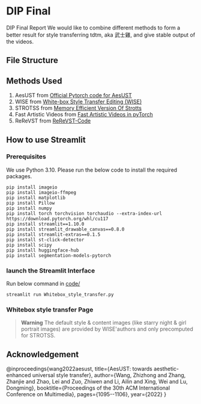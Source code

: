 # DIP Final
DIP Final Report
We would like to combine different methods to form a better result for style transferring tdtm, aka 武士雞, and give stable output of the videos. 
## File Structure

## Methods Used
1. AesUST from [Official Pytorch code for AesUST](https://github.com/EndyWon/AesUST)
2. WISE from [White-box Style Transfer Editing (WISE)](https://github.com/winfried-ripken/wise)
3. STROTSS from [Memory Efficient Version Of Strotts](https://github.com/futscdav/strotss)
4. Fast Artistic Videos from [Fast Artistic Videos in pyTorch](https://github.com/pgalatic/fast-artistic-videos-pytorch)
5. ReReVST from [ReReVST-Code](https://github.com/daooshee/ReReVST-Code?fbclid=IwAR0cMbVQ100brf97DcybltNrZ6bEGjxAg769LZP0rWLnGM6VYfHgRvGWwFM)
## How to use Streamlit
### Prerequisites
We use Python 3.10. Please run the below code to install the required packages.
```
pip install imageio
pip install imageio-ffmpeg
pip install matplotlib
pip install Pillow
pip install numpy
pip install torch torchvision torchaudio --extra-index-url https://download.pytorch.org/whl/cu117
pip install streamlit==1.10.0
pip install streamlit_drawable_canvas==0.8.0
pip install streamlit-extras==0.1.5
pip install st-click-detector
pip install scipy
pip install huggingface-hub
pip install segmentation-models-pytorch
```
### launch the Streamlit Interface
Run below command in [code/](https://github.com/yuan7765/dipfinal/tree/main/code)
```
streamlit run Whitebox_style_transfer.py
```
### Whitebox style transfer Page

> **Warning**
> The default style & content images (like starry night & girl portrait images) are provided by WISE'authors and only precomputed for STROTSS.

## Acknowledgement
@inproceedings{wang2022aesust,
  title={AesUST: towards aesthetic-enhanced universal style transfer},
  author={Wang, Zhizhong and Zhang, Zhanjie and Zhao, Lei and Zuo, Zhiwen and Li, Ailin and Xing, Wei and Lu, Dongming},
  booktitle={Proceedings of the 30th ACM International Conference on Multimedia},
  pages={1095--1106},
  year={2022}
}
